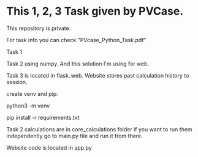 # This 1, 2, 3 Task given by PVCase.

This repository is private.

For task info you can check "PVcase_Python_Task.pdf"

Task 1

Task 2 using numpy. And this solution I'm using for web.

Task 3 is located in flask_web. Website stores past calculation history to session.

create venv and pip:
    
python3 -m venv
    
pip install -r requirements.txt

Task 2 calculations are in core_calculations folder if you want to run them independently go to main.py file and run it from there.

Website code is located in app.py




